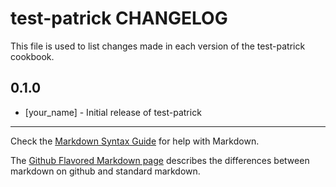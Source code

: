 test-patrick CHANGELOG
======================

This file is used to list changes made in each version of the test-patrick cookbook.

0.1.0
-----
- [your_name] - Initial release of test-patrick

- - -
Check the [Markdown Syntax Guide](http://daringfireball.net/projects/markdown/syntax) for help with Markdown.

The [Github Flavored Markdown page](http://github.github.com/github-flavored-markdown/) describes the differences between markdown on github and standard markdown.
